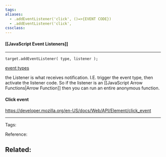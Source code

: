 ```yaml
---
tags: 
aliases: 
  - .addEventListener('click', ()=>{EVENT CODE})
  - .addEventListener('click', 
cssclass: 
---
```


#### [[JavaScript Event Listeners]]

---

`target.addEventListener( type, listener );`

[event types](https://developer.mozilla.org/en-US/docs/Web/Events)

the Listener is what receives notification. I.E. trigger the event type, then activate the listener code. So if the listener is an [[JavaScript Arrow Functions|Arrow Function]] then you can run an entire anonymous function.

#### Click event

https://developer.mozilla.org/en-US/docs/Web/API/Element/click_event

---
Tags: 

Reference:

Related:
- 
